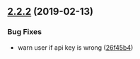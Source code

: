 ## [2.2.2](https://github.com/Tarnadas/net64plus-server/compare/2.1.2...2.2.2) (2019-02-13)


### Bug Fixes

* warn user if api key is wrong ([26f45b4](https://github.com/Tarnadas/net64plus-server/commit/26f45b4))

